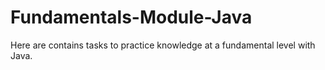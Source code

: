 # Fundamentals-Module-Java
Here are contains tasks to practice knowledge at a fundamental level with Java.
